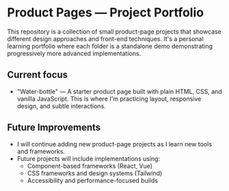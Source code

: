 # Product Pages — Project Portfolio

This repository is a collection of small product-page projects that showcase different design approaches and front-end techniques. It's a personal learning portfolio where each folder is a standalone demo demonstrating progressively more advanced implementations.

## Current focus
- "Water-bottle" — A starter product page built with plain HTML, CSS, and vanilla JavaScript. This is where I'm practicing layout, responsive design, and subtle interactions.

## Future Improvements
- I will continue adding new product-page projects as I learn new tools and frameworks.
- Future projects will include implementations using:
  - Component-based frameworks (React, Vue)
  - CSS frameworks and design systems (Tailwind)
  - Accessibility and performance-focused builds